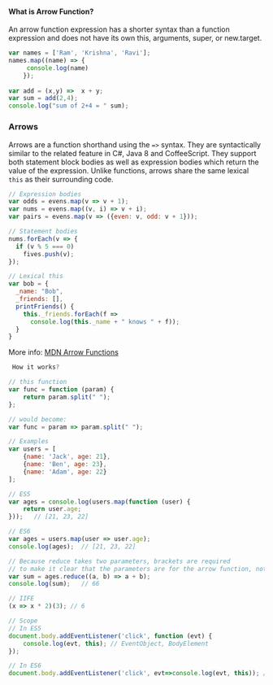 <h4> What is Arrow Function? </h4>
<p>An arrow function expression has a shorter syntax than a function expression and does not have its own this, arguments, super, or new.target. </p>

```javascript
var names = ['Ram', 'Krishna', 'Ravi'];
names.map((name) => {
	 console.log(name)
	});
	
var add = (x,y) =>  x + y;
var sum = add(2,4);
console.log("sum of 2+4 = " sum);
```

### Arrows
Arrows are a function shorthand using the `=>` syntax.  They are syntactically similar to the related feature in C#, Java 8 and CoffeeScript.  They support both statement block bodies as well as expression bodies which return the value of the expression.  Unlike functions, arrows share the same lexical `this` as their surrounding code.

```JavaScript
// Expression bodies 
var odds = evens.map(v => v + 1);
var nums = evens.map((v, i) => v + i);
var pairs = evens.map(v => ({even: v, odd: v + 1}));

// Statement bodies
nums.forEach(v => {
  if (v % 5 === 0)
    fives.push(v);
});

// Lexical this  
var bob = {
  _name: "Bob",
  _friends: [],
  printFriends() {
    this._friends.forEach(f =>
      console.log(this._name + " knows " + f));
  }
}
```

More info: [MDN Arrow Functions](https://developer.mozilla.org/en/docs/Web/JavaScript/Reference/Functions/Arrow_functions)
```JavaScript
 How it works?

// this function
var func = function (param) {
    return param.split(" ");
};

// would become:
var func = param => param.split(" ");

// Examples
var users = [
    {name: 'Jack', age: 21},
    {name: 'Ben', age: 23},
    {name: 'Adam', age: 22}
];

// ES5
var ages = console.log(users.map(function (user) {
    return user.age;
}));   // [21, 23, 22]

// ES6
var ages = users.map(user => user.age);
console.log(ages);  // [21, 23, 22]

// Because reduce takes two parameters, brackets are required
// to make it clear that the parameters are for the arrow function, not for the reduce call.
var sum = ages.reduce((a, b) => a + b);
console.log(sum);   // 66

// IIFE
(x => x * 2)(3); // 6

// Scope
// In ES5
document.body.addEventListener('click', function (evt) {
    console.log(evt, this); // EventObject, BodyElement
});

// In ES6
document.body.addEventListener('click', evt=>console.log(evt, this)); // EventObject, BodyElement
```
